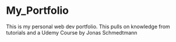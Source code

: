 # My_Portfolio
This is my personal web dev portfolio. 
This pulls on knowledge from tutorials and a Udemy Course by Jonas Schmedtmann

